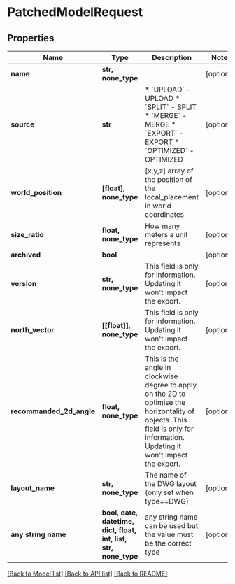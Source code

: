# PatchedModelRequest


## Properties
Name | Type | Description | Notes
------------ | ------------- | ------------- | -------------
**name** | **str, none_type** |  | [optional] 
**source** | **str** | * &#x60;UPLOAD&#x60; - UPLOAD * &#x60;SPLIT&#x60; - SPLIT * &#x60;MERGE&#x60; - MERGE * &#x60;EXPORT&#x60; - EXPORT * &#x60;OPTIMIZED&#x60; - OPTIMIZED | [optional] 
**world_position** | **[float], none_type** | [x,y,z] array of the position of the local_placement in world coordinates | [optional] 
**size_ratio** | **float, none_type** | How many meters a unit represents | [optional] 
**archived** | **bool** |  | [optional] 
**version** | **str, none_type** | This field is only for information. Updating it won&#39;t impact the export. | [optional] 
**north_vector** | **[[float]], none_type** | This field is only for information. Updating it won&#39;t impact the export. | [optional] 
**recommanded_2d_angle** | **float, none_type** | This is the angle in clockwise degree to apply on the 2D to optimise the horizontality of objects. This field is only for information. Updating it won&#39;t impact the export. | [optional] 
**layout_name** | **str, none_type** | The name of the DWG layout (only set when type&#x3D;&#x3D;DWG) | [optional] 
**any string name** | **bool, date, datetime, dict, float, int, list, str, none_type** | any string name can be used but the value must be the correct type | [optional]

[[Back to Model list]](../README.md#documentation-for-models) [[Back to API list]](../README.md#documentation-for-api-endpoints) [[Back to README]](../README.md)


